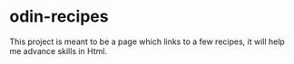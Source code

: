 # odin-recipes
This project is meant to be a page which links to a few recipes, it will help me advance skills in Html.
